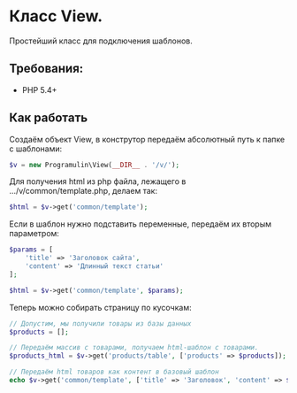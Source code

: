 Класс View.
=====================

Простейший класс для подключения шаблонов.

Требования:
-----------------------------------
- PHP 5.4+

Как работать
-----------------------------------

Создаём объект View, в конструтор передаём абсолютный путь к папке с шаблонами:

```php
$v = new Programulin\View(__DIR__ . '/v/');
```

Для получения html из php файла, лежащего в .../v/common/template.php, делаем так:

```php
$html = $v->get('common/template');
```

Если в шаблон нужно подставить переменные, передаём их вторым параметром:

```php
$params = [
	'title' => 'Заголовок сайта',
	'content' => 'Длинный текст статьи'
];

$html = $v->get('common/template', $params);
```

Теперь можно собирать страницу по кусочкам:

```php
// Допустим, мы получили товары из базы данных
$products = [];

// Передаём массив с товарами, получаем html-шаблон с товарами.
$products_html = $v->get('products/table', ['products' => $products]);

// Передаём html товаров как контент в базовый шаблон
echo $v->get('common/template', ['title' => 'Заголовок', 'content' => $products_html]);
```